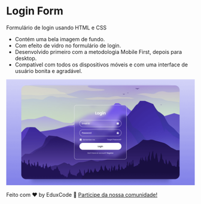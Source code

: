 # Login Form

Formulário de login usando HTML e CSS
- Contém uma bela imagem de fundo.
- Com efeito de vidro no formulário de login.
- Desenvolvido primeiro com a metodologia Mobile First, depois para desktop.
- Compatível com todos os dispositivos móveis e com uma interface de usuário bonita e agradável.

![preview img](/preview.png) 

Feito com ♥ by EduxCode :wave: [Participe da nossa comunidade!](https://discord.gg/pgyWakPeKx)